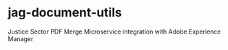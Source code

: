 # jag-document-utils
Justice Sector PDF Merge Microservice integration with Adobe Experience Manager
